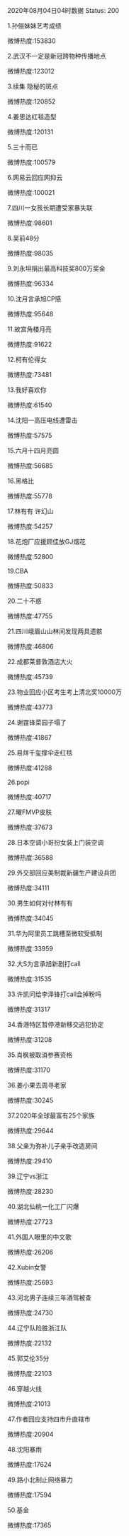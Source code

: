 2020年08月04日04时数据
Status: 200

1.孙俪妹妹艺考成绩

微博热度:153830

2.武汉不一定是新冠跨物种传播地点

微博热度:123012

3.续集 隐秘的斑点

微博热度:120852

4.姜思达红毯造型

微博热度:120131

5.三十而已

微博热度:100579

6.网易云回应网抑云

微博热度:100021

7.四川一女孩长期遭受家暴失联

微博热度:98601

8.吴前48分

微博热度:98035

9.刘永坦捐出最高科技奖800万奖金

微博热度:96334

10.沈月言承旭CP感

微博热度:95648

11.故宫角楼月亮

微博热度:91622

12.柯有伦得女

微博热度:73481

13.我好喜欢你

微博热度:61540

14.沈阳一高压电线遭雷击

微博热度:57575

15.六月十四月亮圆

微博热度:56685

16.黑格比

微博热度:55778

17.林有有 许幻山

微博热度:54257

18.花炮厂应援顾佳放GJ烟花

微博热度:52800

19.CBA

微博热度:50833

20.二十不惑

微博热度:47755

21.四川峨眉山山林间发现两具遗骸

微博热度:46806

22.成都莱普敦酒店大火

微博热度:45739

23.物业回应小区考生考上清北奖10000万

微博热度:43773

24.谢霆锋菜园子塌了

微博热度:41867

25.易烊千玺撑伞走红毯

微博热度:41288

26.popi

微博热度:40717

27.曜FMVP皮肤

微博热度:37673

28.日本空调小哥扮女装上门装空调

微博热度:36588

29.外交部回应美制裁新疆生产建设兵团

微博热度:34111

30.男生如何对付林有有

微博热度:34045

31.华为阿里员工跳槽至微软受抵制

微博热度:33959

32.大S为言承旭新剧打call

微博热度:31535

33.许凯问给李泽锋打call会掉粉吗

微博热度:31317

34.香港特区暂停港新移交逃犯协定

微博热度:31208

35.肖枫被取消参赛资格

微博热度:31170

36.姜小果去周寻老家

微博热度:30245

37.2020年全球最富有25个家族

微博热度:29644

38.父亲为弥补儿子亲手改造房间

微博热度:29410

39.辽宁vs浙江

微博热度:28230

40.湖北仙桃一化工厂闪爆

微博热度:27723

41.外国人眼里的中文歌

微博热度:26206

42.Xubin女警

微博热度:25693

43.河北男子连续三年酒驾被查

微博热度:24730

44.辽宁队险胜浙江队

微博热度:22132

45.郭艾伦35分

微博热度:22103

46.穿越火线

微博热度:21013

47.作者回应支持四市升直辖市

微博热度:20904

48.沈阳暴雨

微博热度:17624

49.路小北制止网络暴力

微博热度:17594

50.基金

微博热度:17365

